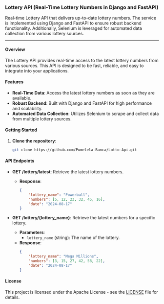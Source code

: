 ### Lottery API (Real-Time Lottery Numbers in Django and FastAPI)

Real-time Lottery API that delivers up-to-date lottery numbers. The service is implemented using Django and FastAPI to ensure robust backend functionality. Additionally, Selenium is leveraged for automated data collection from various lottery sources.

---

#### Overview

The Lottery API provides real-time access to the latest lottery numbers from various sources. This API is designed to be fast, reliable, and easy to integrate into your applications.

#### Features

- **Real-Time Data**: Access the latest lottery numbers as soon as they are available.
- **Robust Backend**: Built with Django and FastAPI for high performance and scalability.
- **Automated Data Collection**: Utilizes Selenium to scrape and collect data from multiple lottery sources.

#### Getting Started

1. **Clone the repository**:
    ```bash
    git clone https://github.com/Pumelela-Banca/Lotto-Api.git
    ```

#### API Endpoints

- **GET /lottery/latest**: Retrieve the latest lottery numbers.
    - **Response**:
        ```json
        {
            "lottery_name": "Powerball",
            "numbers": [5, 12, 23, 32, 45, 16],
            "date": "2024-08-17"
        }
        ```

- **GET /lottery/{lottery_name}**: Retrieve the latest numbers for a specific lottery.
    - **Parameters**:
        - `lottery_name` (string): The name of the lottery.
    - **Response**:
        ```json
        {
            "lottery_name": "Mega Millions",
            "numbers": [3, 15, 27, 42, 58, 22],
            "date": "2024-08-17"
        }
        ```


#### License

This project is licensed under the Apache License - see the [LICENSE](LICENSE) file for details.
